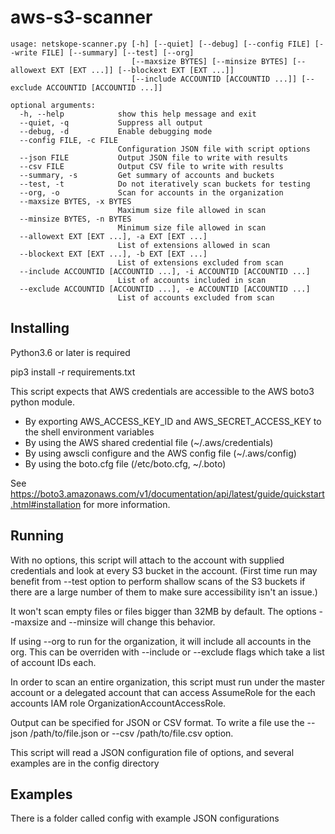# aws-s3-scanner

```
usage: netskope-scanner.py [-h] [--quiet] [--debug] [--config FILE] [--write FILE] [--summary] [--test] [--org]
                           [--maxsize BYTES] [--minsize BYTES] [--allowext EXT [EXT ...]] [--blockext EXT [EXT ...]]
                           [--include ACCOUNTID [ACCOUNTID ...]] [--exclude ACCOUNTID [ACCOUNTID ...]]

optional arguments:
  -h, --help            show this help message and exit
  --quiet, -q           Suppress all output
  --debug, -d           Enable debugging mode
  --config FILE, -c FILE
                        Configuration JSON file with script options
  --json FILE           Output JSON file to write with results
  --csv FILE            Output CSV file to write with results
  --summary, -s         Get summary of accounts and buckets
  --test, -t            Do not iteratively scan buckets for testing
  --org, -o             Scan for accounts in the organization
  --maxsize BYTES, -x BYTES
                        Maximum size file allowed in scan
  --minsize BYTES, -n BYTES
                        Minimum size file allowed in scan
  --allowext EXT [EXT ...], -a EXT [EXT ...]
                        List of extensions allowed in scan
  --blockext EXT [EXT ...], -b EXT [EXT ...]
                        List of extensions excluded from scan
  --include ACCOUNTID [ACCOUNTID ...], -i ACCOUNTID [ACCOUNTID ...]
                        List of accounts included in scan
  --exclude ACCOUNTID [ACCOUNTID ...], -e ACCOUNTID [ACCOUNTID ...]
                        List of accounts excluded from scan

```

## Installing

Python3.6 or later is required

pip3 install -r requirements.txt

This script expects that AWS credentials are accessible to the AWS boto3 python module.
* By exporting AWS_ACCESS_KEY_ID and AWS_SECRET_ACCESS_KEY to the shell environment variables
* By using the AWS shared credential file (~/.aws/credentials)
* By using awscli configure and the AWS config file (~/.aws/config)
* By using the boto.cfg file (/etc/boto.cfg, ~/.boto)

See https://boto3.amazonaws.com/v1/documentation/api/latest/guide/quickstart.html#installation for more information.

## Running

With no options, this script will attach to the account with supplied credentials and 
look at every S3 bucket in the account.  (First time run may benefit from --test option to perform shallow 
scans of the S3 buckets if there are a large number of them to make sure accessibility isn't an issue.) 

It won't scan empty files or files bigger than 32MB by default.  The options --maxsize and --minsize will 
change this behavior.

If using --org to run for the organization, it will include all accounts in the org.  This can be
overriden with --include or --exclude flags which take a list of account IDs each.

In order to scan an entire organization, this script must run under the master account or 
a delegated account that can access AssumeRole for the each accounts IAM role OrganizationAccountAccessRole.

Output can be specified for JSON or CSV format.  To write a file use the --json /path/to/file.json or --csv /path/to/file.csv option.

This script will read a JSON configuration file of options, and several examples are in the config directory

## Examples

There is a folder called config with example JSON configurations
